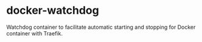 # docker-watchdog
Watchdog container to facilitate automatic starting and stopping for Docker container with Traefik.
